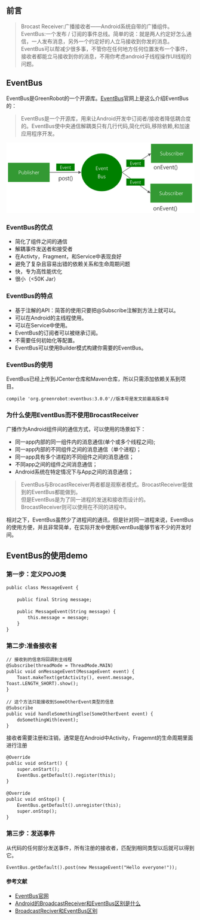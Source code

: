 ## 前言
>Brocast Receiver:广播接收者——Android系统自带的广播组件。  
EventBus:一个发布 / 订阅的事件总线。简单的说：就是两人约定好怎么通信，一人发布消息，另外一个约定好的人立马接收到你发的消息。EventBus可以帮减少很多事，不管你在任何地方任何位置发布一个事件，接收者都能立马接收到你的消息，不用你考虑android子线程操作UI线程的问题。
## EventBus
EventBus是GreenRobot的一个开源库。[EventBus](http://greenrobot.org/eventbus/)官网上是这么介绍EventBus的：  
>EventBus是一个开源库，用来让Android开发中订阅者/接收者降低耦合度的。EventBus使中央通信解耦类只有几行代码,简化代码,移除依赖,和加速应用程序开发。

![image](https://github.com/wjbd/ScreenShot/raw/master/EventBusDemo/EventBus-Publish-Subscribe.png)  
### EventBus的优点
- 简化了组件之间的通信
- 解耦事件发送者和接受者
- 在Activty，Fragment，和Service中表现良好
- 避免了复杂且容易出错的依赖关系和生命周期问题
- 快，专为高性能优化
- 很小（<50K Jar）
### EventBus的特点
- 基于注解的API：简答的使用只要把@Subscribe注解到方法上就可以。
- 可以在Android的主线程使用。
- 可以在Service中使用。
- EventBus的订阅者可以被继承订阅。
- 不需要任何初始化等配置。
- EventBus可以使用Builder模式构建你需要的EventBus。
### EventBus的使用
EventBus已经上传到JCenter仓库和Maven仓库，所以只需添加依赖关系到项目。
```
compile 'org.greenrobot:eventbus:3.0.0'//版本号是发文前最高版本号
```
### 为什么使用EventBus而不使用BrocastReceiver
广播作为Android组件间的通信方式，可以使用的场景如下：  
- 同一app内部的同一组件内的消息通信(单个或多个线程之间);  
- 同一app内部的不同组件之间的消息通信（单个进程)；    
- 同一app具有多个进程的不同组件之间的消息通信；  
- 不同app之间的组件之间消息通信；  
- Android系统在特定情况下与App之间的消息通信；  
>EventBus与BrocastReceiver两者都是观察者模式。BrocastReceiver能做到的EventBus都能做到。  
但是EventBus是为了同一进程的发送和接收而设计的。  
BrocastReceiver则可以使用在不同的进程中。  

相对之下，EventBus虽然少了进程间的通讯，但是针对同一进程来说，EventBus的使用方便，并且非常简单，在实际开发中使用EventBus能够节省不少的开发时间。

## EventBus的使用demo
### 第一步：定义POJO类
```
public class MessageEvent {
 
    public final String message;
 
    public MessageEvent(String message) {
        this.message = message;
    }
}
```
### 第二步:准备接收者
```
// 接收到的信息将回调到主线程
@Subscribe(threadMode = ThreadMode.MAIN)
public void onMessageEvent(MessageEvent event) {
    Toast.makeText(getActivity(), event.message, Toast.LENGTH_SHORT).show();
}
 
// 这个方法只能接收到SomeOtherEvent类型的信息
@Subscribe
public void handleSomethingElse(SomeOtherEvent event) {
    doSomethingWith(event);
}
```
接收者需要注册和注销，通常是在Android中Activity，Fragemnt的生命周期里面进行注册
```
@Override
public void onStart() {
    super.onStart();
    EventBus.getDefault().register(this);
}
 
@Override
public void onStop() {
    EventBus.getDefault().unregister(this);
    super.onStop();
}
```
### 第三步：发送事件  
从代码的任何部分发送事件，所有注册的接收者，匹配到相同类型以后就可以得到它。
```
EventBus.getDefault().post(new MessageEvent("Hello everyone!"));
```


#### 参考文献
- [EventBus官网](http://greenrobot.org/eventbus/)
- [Android的BroadcastReceiver和EventBus区别是什么](http://www.ituring.com.cn/article/198897?utm_source=tuicool)
- [BroadcastReciver和EventBus区别](http://www.jianshu.com/p/9bb5033840bc)